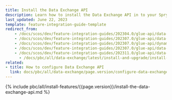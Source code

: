 ```yaml
---
title: Install the Data Exchange API
description: Learn how to install the Data Exchange API in to your Spryker project and enable seamless data integration with databases.
last_updated: June 22, 2023
template: feature-integration-guide-template
redirect_from:
    - /docs/scos/dev/feature-integration-guides/202304.0/glue-api/data-exchange-api/data-exchange-api-integration.html
    - /docs/scos/dev/feature-integration-guides/202307.0/glue-api/data-exchange-api-integration.html
    - /docs/scos/dev/feature-integration-guides/202307.0/glue-api/dynamic-data-api/data-exchange-api-integration.html
    - /docs/scos/dev/feature-integration-guides/202307.0/glue-api/data-exchange-api/install-the-data-exchange-api.html
    - /docs/scos/dev/feature-integration-guides/202311.0/glue-api/data-exchange-api-integration.html
      - /docs/pbc/all/data-exchange/latest/install-and-upgrade/install-the-data-exchange-api.html
related:
- title: How to configure Data Exchange API
  link: docs/pbc/all/data-exchange/page.version/configure-data-exchange-api.html
---
```


{% include pbc/all/install-features/{{page.version}}/install-the-data-exchange-api.md %} <!-- To edit, see /_includes/pbc/all/install-features/202311.0/install-the-data-exchange-api.md -->
